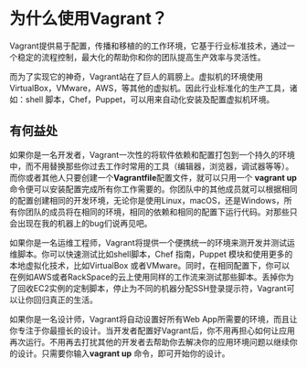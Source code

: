 # 为什么使用Vagrant？

Vagrant提供易于配置，传播和移植的的工作环境，它基于行业标准技术，通过一个稳定的流程控制，最大化的帮助你和你的团队提高生产效率与灵活性。

而为了实现它的神奇，Vagrant站在了巨人的肩膀上。虚拟机的环境使用VirtualBox，VMware，AWS，等其他的虚拟机。因此行业标准化的生产工具，诸如：shell 脚本，Chef，Puppet，可以用来自动化安装及配置虚拟机环境。

## 有何益处

如果你是一名开发者，Vagrant一次性的将软件依赖和配置打包到一个持久的环境中，而不用替换那些你过去工作时常用的工具（编辑器，浏览器，调试器等等）。而你或者其他人只要创建一个**Vagrantfile**配置文件，就可以只用一个 **vagrant up** 命令便可以安装配置完成所有你工作需要的。你团队中的其他成员就可以根据相同的配置创建相同的开发环境，无论你是使用Linux，macOS，还是Windows，所有你团队的成员将在相同的环境，相同的依赖和相同的配置下运行代码。对那些只会出现在我的机器上的bug们说再见吧。

如果你是一名运维工程师，Vagrant将提供一个便携统一的环境来测开发并测试运维脚本。你可以快速测试比如shell脚本，Chef 指南，Puppet 模块和使用更多的本地虚拟化技术，比如VirtualBox 或者VMware。同时，在相同配置下，你可以在例如AWS或者RackSpace的云上使用同样的工作流来测试那些脚本。丢掉你为了回收EC2实例的定制脚本，停止为不同的机器分配SSH登录提示符，Vagrant可以让你回归真正的生活。

如果你是一名设计师，Vagrant将自动设置好所有Web App所需要的环境，而且让你专注于你最擅长的设计。当开发者配置好Vagrant后，你不用再担心如何让应用再次运行。不用再去打扰其他的开发者去帮助你去解决你的应用环境问题以继续你的设计。只需要你输入**vagrant up** 命令，即可开始你的设计。